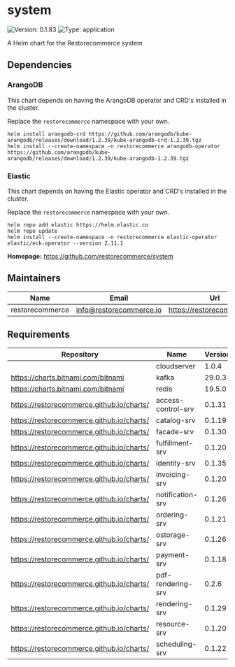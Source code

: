 # system

![Version: 0.1.83](https://img.shields.io/badge/Version-0.1.83-informational?style=flat-square) ![Type: application](https://img.shields.io/badge/Type-application-informational?style=flat-square)

A Helm chart for the Restorecommerce system

## Dependencies

### ArangoDB

This chart depends on having the ArangoDB operator and CRD's installed in the cluster.

Replace the `restorecommerce` namespace with your own.

```shell
helm install arangodb-crd https://github.com/arangodb/kube-arangodb/releases/download/1.2.39/kube-arangodb-crd-1.2.39.tgz
helm install --create-namespace -n restorecommerce arangodb-operator https://github.com/arangodb/kube-arangodb/releases/download/1.2.39/kube-arangodb-1.2.39.tgz
```

### Elastic

This chart depends on having the Elastic operator and CRD's installed in the cluster.

Replace the `restorecommerce` namespace with your own.

```shell
helm repo add elastic https://helm.elastic.co
helm repo update
helm install --create-namespace -n restorecommerce elastic-operator elastic/eck-operator --version 2.11.1
```

**Homepage:** <https://github.com/restorecommerce/system>

## Maintainers

| Name | Email | Url |
| ---- | ------ | --- |
| restorecommerce | <info@restorecommerce.io> | <https://restorecommerce.io/> |

## Requirements

| Repository | Name | Version |
|------------|------|---------|
|  | cloudserver | 1.0.4 |
| https://charts.bitnami.com/bitnami | kafka | 29.0.3 |
| https://charts.bitnami.com/bitnami | redis | 19.5.0 |
| https://restorecommerce.github.io/charts/ | access-control-srv | 0.1.31 |
| https://restorecommerce.github.io/charts/ | catalog-srv | 0.1.19 |
| https://restorecommerce.github.io/charts/ | facade-srv | 0.1.30 |
| https://restorecommerce.github.io/charts/ | fulfillment-srv | 0.1.20 |
| https://restorecommerce.github.io/charts/ | identity-srv | 0.1.35 |
| https://restorecommerce.github.io/charts/ | invoicing-srv | 0.1.20 |
| https://restorecommerce.github.io/charts/ | notification-srv | 0.1.26 |
| https://restorecommerce.github.io/charts/ | ordering-srv | 0.1.21 |
| https://restorecommerce.github.io/charts/ | ostorage-srv | 0.1.26 |
| https://restorecommerce.github.io/charts/ | payment-srv | 0.1.18 |
| https://restorecommerce.github.io/charts/ | pdf-rendering-srv | 0.2.6 |
| https://restorecommerce.github.io/charts/ | rendering-srv | 0.1.29 |
| https://restorecommerce.github.io/charts/ | resource-srv | 0.1.20 |
| https://restorecommerce.github.io/charts/ | scheduling-srv | 0.1.22 |
